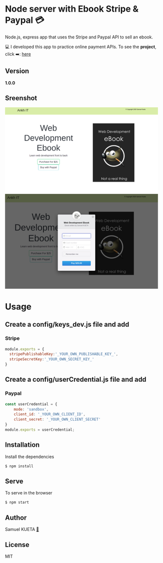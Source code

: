 # Node server with Ebook Stripe & Paypal :credit_card: 

Node.js, express app that uses the Stripe and Paypal API to sell an ebook.

:computer: I developed this app to practice online payment APIs. 
To see the **project**, click ➡️: [here](https://sleepy-harbor-08215.herokuapp.com/)</br>

## Version 
**1.0.0**

## Sreenshot
![dashboard](/public/img/db.png)
![stripe](/public/img/stripe1.png)

# Usage

## Create a config/keys_dev.js file and add 
### Stripe
```javascript
module.exports = {
  stripePublishableKey:'_YOUR_OWN_PUBLISHABLE_KEY_',
  stripeSecretKey:'_YOUR_OWN_SECRET_KEY_'
}
```

## Create a config/userCredential.js file and add 
### Paypal
```javascript
const userCredential = {
    mode: 'sandbox',
    client_id: '_YOUR_OWN_CLIENT_ID',
    client_secret: '_YOUR_OWN_CLIENT_SECRET'
}
module.exports = userCredential;
```

## Installation
Install the dependencies
```javascript
$ npm install 
```
## Serve
To serve in the browser
```javascript
$ npm start
```
## Author
Samuel KUETA [:link:](https://www.linkedin.com/in/samuel-kueta-930a92112)

## License
MIT
